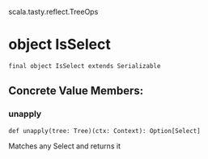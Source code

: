 scala.tasty.reflect.TreeOps
# object IsSelect

<pre><code class="language-scala" >final object IsSelect extends Serializable</pre></code>
## Concrete Value Members:
### unapply
<pre><code class="language-scala" >def unapply(tree: Tree)(ctx: Context): Option[Select]</pre></code>
Matches any Select and returns it

